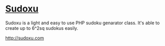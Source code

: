 # [Sudoxu](http://sudoxu.com)

Sudoxu is a light and easy to use PHP sudoku genarator class. It's able to create up to 6^2sq sudokus easily.

http://sudoxu.com
